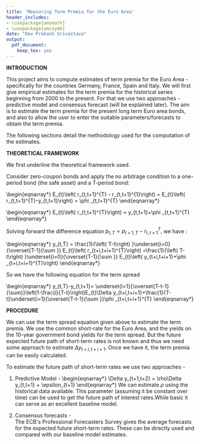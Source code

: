 ```yaml
---
title: 'Measuring Term Premia for the Euro Area'
header_includes:
- \usepackage{amsmath}
- \usepackage{amssymb}
date: "Dev Prakash Srivastava"
output:
  pdf_document:
    keep_tex: yes
---
```





**INTRODUCTION**

This project aims to compute estimates of term premia for the Euro Area - specifically for the countries Germany, France, Spain and Italy. We will first give empirical estimates for the term premia for the historical series beginning from 2000 to the present. For that we use two approaches - predictive model and consensus forecast (will be explained later). The aim is to estimate the term premia for the present long term Euro area bonds, and also to allow the user to enter the suitable parameters/forecasts to obtain the term premia.

The following sections detail the methodology used for the computation of the estimates.


**THEORETICAL FRAMEWORK**

We first underline the theoretical framework used.

Consider zero-coupon bonds and apply the no arbitrage condition to a one-period bond (the safe asset) and a T-period bond:

\begin{eqnarray*}
    E_{t}\left( r_{t,t+1}^{T} - r_{t,t+1}^{1}\right) = E_{t}\left(
		r_{t,t+1}^{T}-y_{t,t+1}\right) = \phi _{t,t+1}^{T}
\end{eqnarray*}

\begin{eqnarray*}
		E_{t}\left( r_{t,t+1}^{T}\right) = y_{t,t+1}+\phi _{t,t+1}^{T}
\end{eqnarray*}		


Solving forward the difference equation $p_{t,T}=p_{t+1,T}-r_{t,t+1}^{T},$ we have :

\begin{eqnarray*}
		y_{t,T} = \frac{1}{\left( T-t\right) }\underset{i=0}{\overset{T-1}{\sum }}
		E_{t}\left( r_{t+i,t+i+1}^{T}\right)
		=\frac{1}{\left( T-t\right) }\underset{i=0}{\overset{T-1}{\sum }}
		E_{t}\left( y_{t+i,t+i+1}+\phi _{t+i,t+i+1}^{T}\right)
\end{eqnarray*}

So we have the following equation for the term spread

\begin{eqnarray*}
    y_{t,T}-y_{t,t+1}= \underset{i=1}{\overset{T-t-1}{\sum}}\left(1-\frac{i}{T-t}\right)E_{t}\Delta y_{t+i,t+i+1}+\frac{1}{T-t}\underset{i=1}{\overset{T-t-1}{\sum }}\phi _{t+i,t+i+1}^{T}
\end{eqnarray*}


**PROCEDURE**

We can use the term spread equation given above to estimate the term premia. We use the common short-rate for the Euro Area, and the yields on the 10-year government bond yields for the term spread. But the future expected future path of short-term rates is not known and thus we need some approach to estimate $\Delta y_{t+i,t+i+1}$. Once we have it, the term premia can be easily calculated.

To estimate the future path of short-term rates we use two approaches -  

1. Predictive Model -
\begin{eqnarray*}
\Delta y_{t+1,t+2} = \rho\Delta y_{t,t+1} + \epsilon_{t+1}
\end{eqnarray*}
We can estimate $\rho$ using the historical data available. This parameter (assuming it be constant over time) can be used to get the future path of interest rates.While basic it can serve as an excellent baseline model.

2. Consensus forecasts -  
The ECB's Professional Forecasters Survey gives the average forecasts for the expected future short-term rates. These can be directly used and compared with our baseline model estimates.
